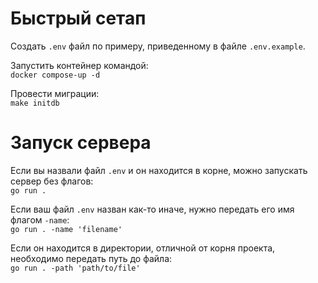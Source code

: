 # Быстрый сетап

Создать `.env` файл по примеру, приведенному в файле `.env.example`.

Запустить контейнер командой:<br>
`docker compose-up -d`<Br>

Провести миграции:<br>
```make initdb```<br>

# Запуск сервера

Если вы назвали файл `.env` и он находится в корне, можно запускать сервер без флагов:<br>
```go run . ```<Br>

Если ваш файл `.env` назван как-то иначе, нужно передать его имя флагом `-name`:<br>
```go run . -name 'filename'```<br>

Если он находится в директории, отличной от корня проекта, необходимо передать путь до файла:<br>
```go run . -path 'path/to/file'```<br>
